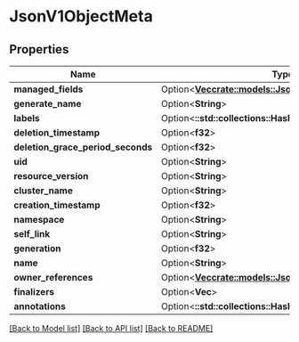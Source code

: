 # JsonV1ObjectMeta

## Properties

Name | Type | Description | Notes
------------ | ------------- | ------------- | -------------
**managed_fields** | Option<[**Vec<crate::models::JsonV1ManagedFieldsEntry>**](json_V1ManagedFieldsEntry.md)> |  | [optional]
**generate_name** | Option<**String**> |  | [optional]
**labels** | Option<**::std::collections::HashMap<String, String>**> |  | [optional]
**deletion_timestamp** | Option<**f32**> |  | [optional]
**deletion_grace_period_seconds** | Option<**f32**> |  | [optional]
**uid** | Option<**String**> |  | [optional]
**resource_version** | Option<**String**> |  | [optional]
**cluster_name** | Option<**String**> |  | [optional]
**creation_timestamp** | Option<**f32**> |  | [optional]
**namespace** | Option<**String**> |  | [optional]
**self_link** | Option<**String**> |  | [optional]
**generation** | Option<**f32**> |  | [optional]
**name** | Option<**String**> |  | [optional]
**owner_references** | Option<[**Vec<crate::models::JsonV1OwnerReference>**](json_V1OwnerReference.md)> |  | [optional]
**finalizers** | Option<**Vec<String>**> |  | [optional]
**annotations** | Option<**::std::collections::HashMap<String, String>**> |  | [optional]

[[Back to Model list]](../README.md#documentation-for-models) [[Back to API list]](../README.md#documentation-for-api-endpoints) [[Back to README]](../README.md)


